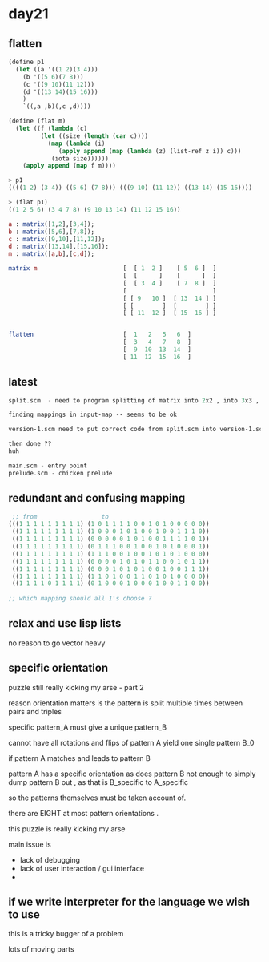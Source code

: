 
# day21 

## flatten 

```lisp
(define p1
  (let ((a '((1 2)(3 4)))
	(b '((5 6)(7 8)))
	(c '((9 10)(11 12)))
	(d '((13 14)(15 16)))
	)
    `((,a ,b)(,c ,d))))

(define (flat m)
  (let ((f (lambda (c)
	     (let ((size (length (car c))))
	       (map (lambda (i)
		      (apply append (map (lambda (z) (list-ref z i)) c)))
		    (iota size))))))
    (apply append (map f m))))
```

```lisp
> p1
((((1 2) (3 4)) ((5 6) (7 8))) (((9 10) (11 12)) ((13 14) (15 16))))

> (flat p1)
((1 2 5 6) (3 4 7 8) (9 10 13 14) (11 12 15 16)) 
```

```maxima
a : matrix([1,2],[3,4]);
b : matrix([5,6],[7,8]);
c : matrix([9,10],[11,12]);
d : matrix([13,14],[15,16]);
m : matrix([a,b],[c,d]);

matrix m                        [  [ 1  2 ]    [ 5  6 ]  ]
                                [  [      ]    [      ]  ]
                                [  [ 3  4 ]    [ 7  8 ]  ]
                                [                        ]
                                [ [ 9   10 ]  [ 13  14 ] ]
                                [ [        ]  [        ] ]
                                [ [ 11  12 ]  [ 15  16 ] ]


flatten                         [  1   2   5   6  ]
                                [  3   4   7   8  ]
                                [  9  10  13  14  ] 
                                [ 11  12  15  16  ] 

```

## latest

```lisp 
split.scm  - need to program splitting of matrix into 2x2 , into 3x3 , 

finding mappings in input-map -- seems to be ok

version-1.scm need to put correct code from split.scm into version-1.scm

then done ??
huh

```



```scheme
main.scm - entry point
prelude.scm - chicken prelude 

```


## redundant and confusing mapping

```lisp
 ;; from                  to 
(((1 1 1 1 1 1 1 1 1) (1 0 1 1 1 1 0 0 1 0 1 0 0 0 0 0))
 ((1 1 1 1 1 1 1 1 1) (1 0 0 0 1 0 1 0 0 1 0 0 1 1 1 0))
 ((1 1 1 1 1 1 1 1 1) (0 0 0 0 0 1 0 1 0 0 1 1 1 1 0 1))
 ((1 1 1 1 1 1 1 1 1) (0 1 1 1 0 0 1 0 0 1 0 1 0 0 0 1))
 ((1 1 1 1 1 1 1 1 1) (1 1 1 0 0 1 0 0 1 0 1 0 1 0 0 0))
 ((1 1 1 1 1 1 1 1 1) (0 0 0 0 1 0 1 0 1 1 0 0 1 0 1 1))
 ((1 1 1 1 1 1 1 1 1) (0 0 0 1 0 1 0 1 0 0 1 0 0 1 1 1))
 ((1 1 1 1 1 1 1 1 1) (1 1 0 1 0 0 1 1 0 1 0 1 0 0 0 0))
 ((1 1 1 1 0 1 1 1 1) (0 1 0 0 0 1 0 0 0 1 0 0 1 1 0 0))
 
;; which mapping should all 1's choose ? 
```

## relax and use lisp lists 

no reason to go vector heavy

## specific orientation 

puzzle still really kicking my arse - part 2 

reason orientation matters is the pattern is split multiple times between pairs and triples

specific pattern_A must give a unique pattern_B

cannot have all rotations and flips of pattern A yield one single pattern B_0 

if pattern A matches and leads to pattern B 

pattern A has a specific orientation as does pattern B 
not enough to simply dump pattern B out , as that is B_specific to A_specific

so the patterns themselves must be taken account of.

there are EIGHT at most pattern orientations .

this puzzle is really kicking my arse

main issue is
 - lack of debugging
 - lack of user interaction / gui interface
 -
 
if we write interpreter for the language we wish to use
 -


this is a tricky bugger of a problem

lots of moving parts



 
